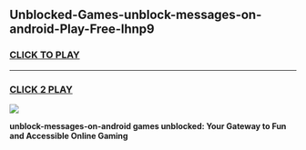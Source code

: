 
## Unblocked-Games-unblock-messages-on-android-Play-Free-lhnp9
<h3>
<a href="https://premium76.site?title=unblock-messages-on-android&ref=23A">CLICK TO PLAY</a></h3>
<hr>

<h3>
<a href="https://premium76.site?title=unblock-messages-on-android&ref=23A">CLICK 2 PLAY</a>
  
</h3>

<a href="https://premium76.site?title=unblock-messages-on-android&ref=23A"><img src="https://clearcache.store/games.png"></a>


**unblock-messages-on-android games unblocked: Your Gateway to Fun and Accessible Online Gaming**
